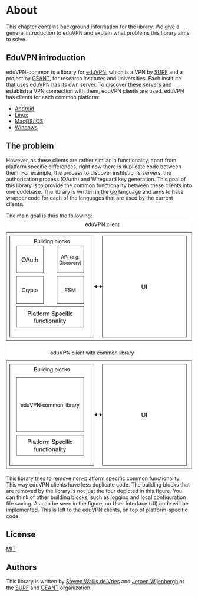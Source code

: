 # About
This chapter contains background information for the library. We give a general introduction to eduVPN and explain what problems this library aims to solve.

## EduVPN introduction
eduVPN-common is a library for [eduVPN](https://www.eduvpn.org/), which is a VPN by [SURF](https://www.surf.nl) and a project by [GÉANT](https://geant.org/), for research institutes and universities. Each institute that uses eduVPN has its own server. To discover these servers and establish a VPN connection with them, eduVPN clients are used. eduVPN has clients for each common platform:
- [Android](https://github.com/eduvpn/android)
- [Linux](https://github.com/eduvpn/python-eduvpn-client)
- [MacOS/iOS](https://github.com/eduvpn/apple)
- [Windows](https://github.com/Amebis/eduVPN)

## The problem
However, as these clients are rather similar in functionality, apart from platform specific differences, right now there is duplicate code between them. For example, the process to discover institution's servers, the authorization process (OAuth) and Wireguard key generation.
This goal of this library is to provide the common functionality between these clients into one codebase. The library is written in the [Go](https://go.dev/) language and aims to have wrapper code for each of the languages that are used by the current clients. 

The main goal is thus the following:
![](./godifferences.png)

This library tries to remove non-platform specific common functionality. This way eduVPN clients have less duplicate code. The building blocks that are removed by the library is not just the four depicted in this figure. You can think of other building blocks, such as logging and local configuration file saving. As can be seen in the figure, no User Interface (UI) code will be implemented. This is left to the eduVPN clients, on top of platform-specific code.

## License
[MIT](https://github.com/eduvpn/eduvpn-common/blob/main/LICENSE)

## Authors
This library is written by [Steven Wallis de Vries](https://github.com/stevenwdv) and [Jeroen Wijenbergh](https://github.com/jwijenbergh) at the [SURF](https://www.surf.nl/) and [GÉANT](https://geant.org/) organization.
